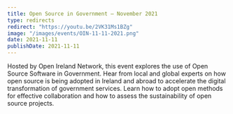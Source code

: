 ```yaml
---
title: Open Source in Government – November 2021
type: redirects
redirect: "https://youtu.be/2VK31Ms1BZg"
image: "/images/events/OIN-11-11-2021.png"
date: 2021-11-11
publishDate: 2021-11-11
---
```


Hosted by Open Ireland Network, this event explores the use of Open Source Software in Government. Hear from local and global experts on how open source is being adopted in Ireland and abroad to accelerate the digital transformation of government services. Learn how to adopt open methods for effective collaboration and how to assess the sustainability of open source projects.
